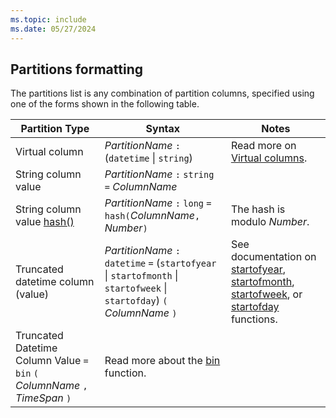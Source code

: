```yaml
---
ms.topic: include
ms.date: 05/27/2024
---
```


## Partitions formatting

The partitions list is any combination of partition columns, specified using one of the forms shown in the following table.

|Partition Type|Syntax|Notes|
|--|--|--|
|Virtual column|*PartitionName* `:` (`datetime` \| `string`)|Read more on [Virtual columns](../kusto/management/external-tables-azure-storage.md#virtual-columns).|
|String column value|*PartitionName* `:` `string` `=` *ColumnName*||
|String column value [hash()](../kusto/query/hash-function.md)|*PartitionName* `:` `long` `=` `hash(`*ColumnName*`,` *Number*`)`|The hash is modulo *Number*.|
|Truncated datetime column (value)|*PartitionName* `:` `datetime` `=` (`startofyear` \| `startofmonth` \| `startofweek` \| `startofday`) `(` *ColumnName* `)`|See documentation on [startofyear](../kusto/query/startofyear-function.md), [startofmonth](../kusto/query/startofmonth-function.md), [startofweek](../kusto/query/startofweek-function.md), or [startofday](../kusto/query/startofday-function.md) functions.|
|Truncated Datetime Column Value `=` `bin` `(` *ColumnName* `,` *TimeSpan* `)`|Read more about the [bin](../kusto/query/bin-function.md) function.|
